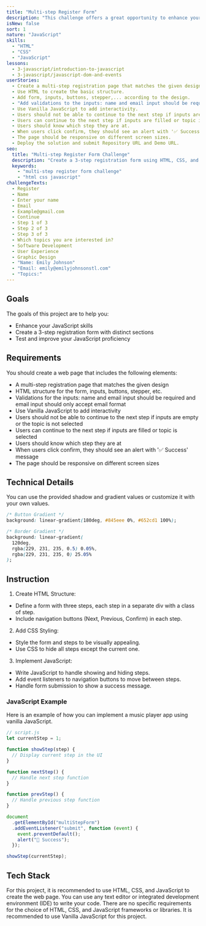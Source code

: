 ```yaml
---
title: "Multi-step Register Form"
description: "This challenge offers a great opportunity to enhance your JavaScript skills by creating a 3-step registration form with distinct sections, allowing you to test and improve your JavaScript proficiency."
isNew: false
sort: 1
nature: "JavaScript"
skills:
  - "HTML"
  - "CSS"
  - "JavaScript"
lessons:
  - 3-javascript/introduction-to-javascript
  - 3-javascript/javascript-dom-and-events
userStories:
  - Create a multi-step registration page that matches the given design.
  - Use HTML to create the basic structure.
  - Add form, inputs, buttons, stepper,... according to the design.
  - "Add validations to the inputs: name and email input should be required and email input should only accept email format."
  - Use Vanilla JavaScript to add interactivity.
  - Users should not be able to continue to the next step if inputs are empty or the topic is not selected.
  - Users can continue to the next step if inputs are filled or topic is selected.
  - Users should know which step they are at.
  - When users click confirm, they should see an alert with '✅ Success' message.
  - The page should be responsive on different screen sizes.
  - Deploy the solution and submit Repository URL and Demo URL.
seo:
  title: "Multi-step Register Form Challenge"
  description: "Create a 3-step registration form using HTML, CSS, and JavaScript. Enhance your JavaScript skills by creating a web page that allows users to register with distinct sections and test their JavaScript proficiency. This project will help you practice HTML, CSS, and JavaScript, as well as improve your ability to create interactive web forms. By deploying the solution and submitting the Repository URL and Demo URL, you will gain experience in sharing your work with others."
  keywords:
    - "multi-step register form challenge"
    - "html css javascript"
challengeTexts:
  - Register
  - Name
  - Enter your name
  - Email
  - Example@gmail.com
  - Continue
  - Step 1 of 3
  - Step 2 of 3
  - Step 3 of 3
  - Which topics you are interested in?
  - Software Development
  - User Experience
  - Graphic Design
  - "Name: Emily Johnson"
  - "Email: emily@emilyjohnsonstl.com"
  - "Topics:"
---
```


## Goals

The goals of this project are to help you:

- Enhance your JavaScript skills
- Create a 3-step registration form with distinct sections
- Test and improve your JavaScript proficiency

## Requirements

You should create a web page that includes the following elements:

- A multi-step registration page that matches the given design
- HTML structure for the form, inputs, buttons, stepper, etc.
- Validations for the inputs: name and email input should be required and email input should only accept email format
- Use Vanilla JavaScript to add interactivity
- Users should not be able to continue to the next step if inputs are empty or the topic is not selected
- Users can continue to the next step if inputs are filled or topic is selected
- Users should know which step they are at
- When users click confirm, they should see an alert with '✅ Success' message
- The page should be responsive on different screen sizes

## Technical Details

You can use the provided shadow and gradient values or customize it with your own values.

```css
/* Button Gradient */
background: linear-gradient(180deg, #845eee 0%, #652cd1 100%);

/* Border Gradient */
background: linear-gradient(
  120deg,
  rgba(229, 231, 235, 0.5) 0.05%,
  rgba(229, 231, 235, 0) 25.05%
);
```

## Instruction

1. Create HTML Structure:

- Define a form with three steps, each step in a separate div with a class of step.
- Include navigation buttons (Next, Previous, Confirm) in each step.

2. Add CSS Styling:

- Style the form and steps to be visually appealing.
- Use CSS to hide all steps except the current one.

3. Implement JavaScript:

- Write JavaScript to handle showing and hiding steps.
- Add event listeners to navigation buttons to move between steps.
- Handle form submission to show a success message.

### JavaScript Example

Here is an example of how you can implement a music player app using vanilla JavaScript.

```javascript
// script.js
let currentStep = 1;

function showStep(step) {
  // Display current step in the UI
}

function nextStep() {
  // Handle next step function
}

function prevStep() {
  // Handle previous step function
}

document
  .getElementById("multiStepForm")
  .addEventListener("submit", function (event) {
    event.preventDefault();
    alert("🎉 Success");
  });

showStep(currentStep);
```

## Tech Stack

For this project, it is recommended to use HTML, CSS, and JavaScript to create the web page. You can use any text editor or integrated development environment (IDE) to write your code. There are no specific requirements for the choice of HTML, CSS, and JavaScript frameworks or libraries. It is recommended to use Vanilla JavaScript for this project.
